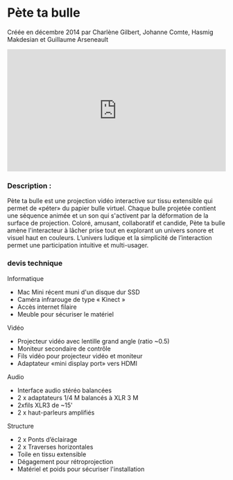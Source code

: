 # Pète ta bulle

Créée en décembre 2014 
par Charlène Gilbert, Johanne Comte, Hasmig Makdesian et Guillaume Arseneault

<iframe src="https://player.vimeo.com/video/114881253?title=0&byline=0&portrait=0" width="100%" height="281" frameborder="0" webkitallowfullscreen mozallowfullscreen allowfullscreen></iframe>


### Description :

Pète ta bulle est une projection vidéo interactive sur tissu extensible qui permet de «péter» du papier bulle virtuel. Chaque bulle projetée contient une séquence animée et un son qui s'activent par la déformation de la surface de projection. Coloré, amusant, collaboratif et candide, Pète ta bulle amène l'interacteur à lâcher prise tout en explorant un univers sonore et visuel haut en couleurs. L’univers ludique et la simplicité de l’interaction permet une participation intuitive et multi-usager.


### devis technique
Informatique

*  Mac Mini récent muni d'un disque dur SSD
* Caméra infrarouge de type « Kinect »
* Accès internet filaire
* Meuble pour sécuriser le matériel

Vidéo

* Projecteur vidéo avec lentille grand angle (ratio ~0.5)
* Moniteur secondaire de contrôle
* Fils vidéo pour projecteur vidéo et moniteur
* Adaptateur «mini display port» vers HDMI

Audio

* Interface audio stéréo balancées
* 2 x adaptateurs 1/4 M balancés à XLR 3 M
* 2xfils XLR3 de ~15'
* 2 x haut-parleurs amplifiés

Structure

* 2 x Ponts d’éclairage
* 2 x Traverses horizontales
* Toile en tissu extensible
* Dégagement pour rétroprojection
* Matériel et poids pour sécuriser l'installation
